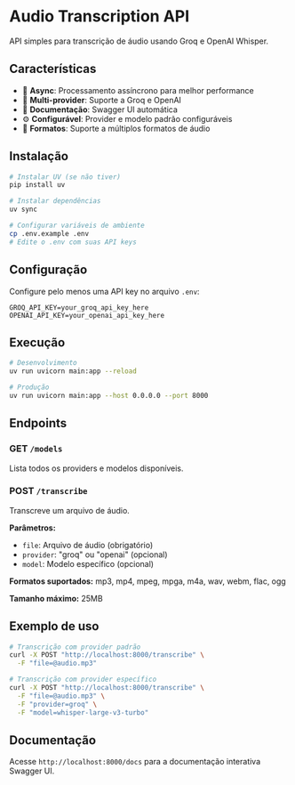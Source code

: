 # Audio Transcription API

API simples para transcrição de áudio usando Groq e OpenAI Whisper.

## Características

- 🚀 **Async**: Processamento assíncrono para melhor performance
- 🔄 **Multi-provider**: Suporte a Groq e OpenAI
- 📝 **Documentação**: Swagger UI automática
- ⚙️ **Configurável**: Provider e modelo padrão configuráveis
- 🎵 **Formatos**: Suporte a múltiplos formatos de áudio

## Instalação

```bash
# Instalar UV (se não tiver)
pip install uv

# Instalar dependências
uv sync

# Configurar variáveis de ambiente
cp .env.example .env
# Edite o .env com suas API keys
```

## Configuração

Configure pelo menos uma API key no arquivo `.env`:

```env
GROQ_API_KEY=your_groq_api_key_here
OPENAI_API_KEY=your_openai_api_key_here
```

## Execução

```bash
# Desenvolvimento
uv run uvicorn main:app --reload

# Produção
uv run uvicorn main:app --host 0.0.0.0 --port 8000
```

## Endpoints

### GET `/models`
Lista todos os providers e modelos disponíveis.

### POST `/transcribe`
Transcreve um arquivo de áudio.

**Parâmetros:**
- `file`: Arquivo de áudio (obrigatório)
- `provider`: "groq" ou "openai" (opcional)
- `model`: Modelo específico (opcional)

**Formatos suportados:**
mp3, mp4, mpeg, mpga, m4a, wav, webm, flac, ogg

**Tamanho máximo:** 25MB

## Exemplo de uso

```bash
# Transcrição com provider padrão
curl -X POST "http://localhost:8000/transcribe" \
  -F "file=@audio.mp3"

# Transcrição com provider específico
curl -X POST "http://localhost:8000/transcribe" \
  -F "file=@audio.mp3" \
  -F "provider=groq" \
  -F "model=whisper-large-v3-turbo"
```

## Documentação

Acesse `http://localhost:8000/docs` para a documentação interativa Swagger UI.